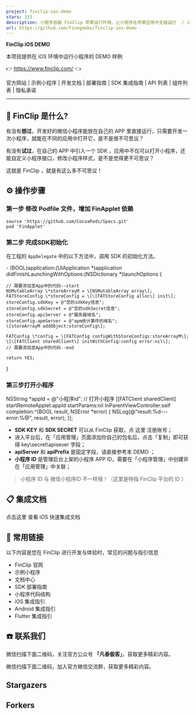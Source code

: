 ```yaml
---
project: finclip-ios-demo
stars: 333
description: 小程序容器 FinClip 苹果运行环境，让小程序在苹果应用中无缝运行  / iOS DEMO for FinClip
url: https://github.com/finogeeks/finclip-ios-demo
---
```


**FinClip iOS DEMO**  

本项目提供在 iOS 环境中运行小程序的 DEMO 样例

👉 https://www.finclip.com/ 👈

官方网站 | 示例小程序 | 开发文档 | 部署指南 | SDK 集成指南 | API 列表 | 组件列表 | 隐私承诺

* * *

🤔 FinClip 是什么?
---------------

有没有**想过**，开发好的微信小程序能放在自己的 APP 里直接运行，只需要开发一次小程序，就能在不同的应用中打开它，是不是很不可思议？

有没有**试过**，在自己的 APP 中引入一个 SDK ，应用中不仅可以打开小程序，还能自定义小程序接口，修改小程序样式，是不是觉得更不可思议？

这就是 FinClip ，就是有这么多不可思议！

⚙️ 操作步骤
-------

### 第一步 修改 Podfile 文件，增加 FinApplet 依赖

```
source 'https://github.com/CocoaPods/Specs.git'
pod 'FinApplet'
```

### 第二步 完成SDK初始化

在工程的 `AppDelegate` 中的以下方法中，调用 SDK 的初始化方法。

\- (BOOL)application:(UIApplication \*)application didFinishLaunchingWithOptions:(NSDictionary \*)launchOptions {
	
	// 需要添加至App中的代码--start
    NSMutableArray \*storeArrayM = \[NSMutableArray array\];
    FATStoreConfig \*storeConfig = \[\[FATStoreConfig alloc\] init\];
    storeConfig.sdkKey = @"您的sdkKey信息";
    storeConfig.sdkSecret = @"您的sdkSecret信息";
    storeConfig.apiServer = @"服务器域名";
    storeConfig.apmServer = @"apm统计事件的域名";
    \[storeArrayM addObject:storeConfig\];
    
    FATConfig \*config = \[FATConfig configWithStoreConfigs:storeArrayM\];
    \[\[FATClient sharedClient\] initWithConfig:config error:nil\];
    // 需要添加至App中的代码--end
    
    return YES;
}

### 第三步打开小程序

NSString \*appId = @"小程序id";
// 打开小程序
\[\[FATClient sharedClient\] startRemoteApplet:appId startParams:nil InParentViewController:self completion:^(BOOL result, NSError \*error) {
    NSLog(@"result:%d\---error:%@", result, error);
}\];

-   **SDK KEY** 和 **SDK SECRET** 可以从 FinClip 获取，点 这里 注册账号；
-   进入平台后，在「应用管理」页面添加你自己的包名后，点击「复制」即可获得 key\\secret\\apisever 字段；
-   **apiServer** 和 **apiPrefix** 是固定字段，请直接参考本 DEMO ；
-   **小程序 ID** 是管理后台上架的小程序 APP ID，需要在「小程序管理」中创建并在「应用管理」中关联；

> 小程序 ID 与 微信小程序ID 不一样哦！（这里是特指 FinClip 平台的 ID ）

📋 集成文档
-------

点击这里 查看 iOS 快速集成文档

🔗 常用链接
-------

以下内容是您在 FinClip 进行开发与体验时，常见的问题与指引信息

-   FinClip 官网
-   示例小程序
-   文档中心
-   SDK 部署指南
-   小程序代码结构
-   iOS 集成指引
-   Android 集成指引
-   Flutter 集成指引

☎️ 联系我们
-------

微信扫描下面二维码，关注官方公众号 **「凡泰极客」**，获取更多精彩内容。  

微信扫描下面二维码，加入官方微信交流群，获取更多精彩内容。  

Stargazers
----------

Forkers
-------
